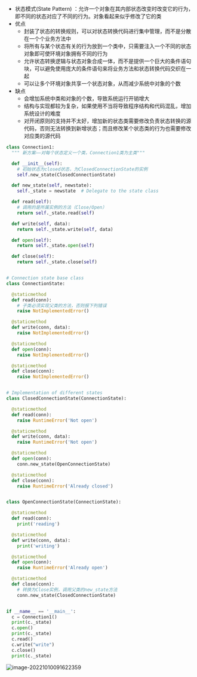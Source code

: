 - 状态模式(State Pattern) ：允许一个对象在其内部状态改变时改变它的行为，即不同的状态对应了不同的行为。对象看起来似乎修改了它的类
- 优点
  - 封装了状态的转换规则，可以对状态转换代码进行集中管理，而不是分散在一个个业务方法中
  - 将所有与某个状态有关的行为放到一个类中，只需要注入一个不同的状态对象即可使环境对象拥有不同的行为
  - 允许状态转换逻辑与状态对象合成一体，而不是提供一个巨大的条件语句块，可以避免使用庞大的条件语句来将业务方法和状态转换代码交织在一起
  - 可以让多个环境对象共享一个状态对象，从而减少系统中对象的个数
- 缺点
  - 会增加系统中类和对象的个数，导致系统运行开销增大
  - 结构与实现都较为复杂，如果使用不当将导致程序结构和代码混乱，增加系统设计的难度
  - 对开闭原则的支持并不太好，增加新的状态类需要修改负责状态转换的源代码，否则无法转换到新增状态；而且修改某个状态类的行为也需要修改对应类的源代码

```python
class Connection1:
  """ 新方案——对每个状态定义一个类，Connection1类为主类"""

  def __init__(self):
    # 初始状态为closed状态，为ClosedConnectionState的实例
    self.new_state(ClosedConnectionState)

  def new_state(self, newstate):
    self._state = newstate  # Delegate to the state class

  def read(self):
    # 调用的是所属实例的方法（Close/Open）
    return self._state.read(self)

  def write(self, data):
    return self._state.write(self, data)

  def open(self):
    return self._state.open(self)

  def close(self):
    return self._state.close(self)


# Connection state base class
class ConnectionState:

  @staticmethod
  def read(conn):
    # 子类必须实现父类的方法，否则报下列错误
    raise NotImplementedError()

  @staticmethod
  def write(conn, data):
    raise NotImplementedError()

  @staticmethod
  def open(conn):
    raise NotImplementedError()

  @staticmethod
  def close(conn):
    raise NotImplementedError()


# Implementation of different states
class ClosedConnectionState(ConnectionState):

  @staticmethod
  def read(conn):
    raise RuntimeError('Not open')

  @staticmethod
  def write(conn, data):
    raise RuntimeError('Not open')

  @staticmethod
  def open(conn):
    conn.new_state(OpenConnectionState)

  @staticmethod
  def close(conn):
    raise RuntimeError('Already closed')


class OpenConnectionState(ConnectionState):

  @staticmethod
  def read(conn):
    print('reading')

  @staticmethod
  def write(conn, data):
    print('writing')

  @staticmethod
  def open(conn):
    raise RuntimeError('Already open')

  @staticmethod
  def close(conn):
    # 转换为Close实例，调用父类的new_state方法
    conn.new_state(ClosedConnectionState)


if __name__ == '__main__':
  c = Connection1()
  print(c._state)
  c.open()
  print(c._state)
  c.read()
  c.write("write")
  c.close()
  print(c._state)

```

![image-20221010091622359](https://yrecord.oss-cn-hangzhou.aliyuncs.com/picture/202210100916174.png)